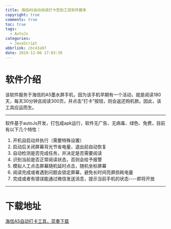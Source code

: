 ```yaml
---
title: 海信A5自动阅读打卡签到工具软件脚本
copyright: true
comments: true
toc: true
tags:
  - AutoJs
categories:
  - JavaScript
abbrlink: cbc43a97
date: 2019-12-06 17:03:39
---
```


# 软件介绍

该软件服务于海信的A5墨水屏手机，因为该手机早期有一个活动，就是阅读180天，每天30分钟且阅读300页，并点击“打卡”按钮，则会返还购机款。因此，该工具应运而生。

------------

软件基于autoJs开发，打包成apk运行，软件无广告、无病毒、绿色、免费，目前有以下几个特性：

1. 开机自启动并执行（需要特殊设置）
2. 启动后关闭屏幕背光节省电量，退出前自动恢复
3. 自动检测是否完成任务，并决定是否需要阅读
5. 识别当前是否正常阅读状态，否则会给予报警
6. 模拟人工点击屏幕随机延时点击，随机坐标屏幕
7. 阅读完成或者遇到问题会锁定屏幕，避免长时间亮屏损耗电量
8. 完成或者有错误能通过微信发送消息，提示当前手机的状态----即将开放

---------------

# 下载地址

[海信A5自动打卡工具，蓝奏下载](https://www.lanzous.com/b00n6ngod)

